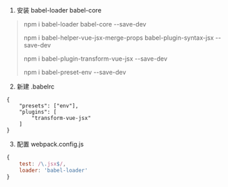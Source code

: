 1. 安装 babel-loader babel-core
> npm i babel-loader babel-core --save-dev
>
> npm i babel-helper-vue-jsx-merge-props babel-plugin-syntax-jsx --save-dev
>
> npm i babel-plugin-transform-vue-jsx --save-dev 
>
> npm i babel-preset-env --save-dev
2. 新建 .babelrc
```babelrc
{
    "presets": ["env"],
    "plugins": [
        "transform-vue-jsx"
    ]
}
```

3. 配置 webpack.config.js

```js
{
    test: /\.jsx$/,
    loader: 'babel-loader'
}
```



